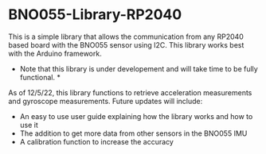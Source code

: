 # BNO055-Library-RP2040
This is a simple library that allows the communication from any RP2040 based board with the BNO055 sensor using I2C. This library
works best with the Arduino framework.

* Note that this library is under developement and will take time to be fully functional. *

As of 12/5/22, this library functions to retrieve acceleration measurements and gyroscope measurements. Future updates will include:
- An easy to use user guide explaining how the library works and how to use it
- The addition to get more data from other sensors in the BNO055 IMU
- A calibration function to increase the accuracy

